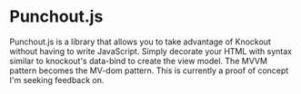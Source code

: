 Punchout.js
===========

Punchout.js is a library that allows you to take advantage of  Knockout without having to write JavaScript.  Simply decorate your HTML with syntax similar to knockout's data-bind to create the view model.  The MVVM pattern becomes the MV-dom pattern.  This is currently a proof of concept I'm seeking feedback on. 
